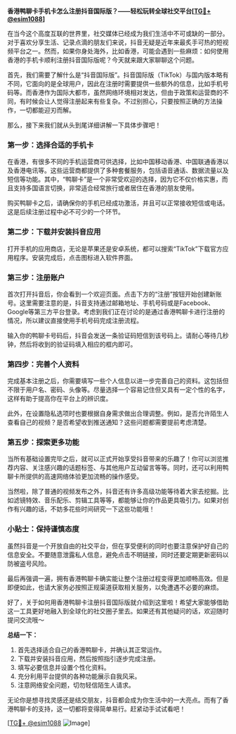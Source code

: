 **香港鸭聊卡手机卡怎么注册抖音国际版？——轻松玩转全球社交平台[[TG💪+ @esim1088](https://t.me/s/esim1088)]**

在当今这个高度互联的世界里，社交媒体已经成为我们生活中不可或缺的一部分。对于喜欢分享生活、记录点滴的朋友们来说，抖音无疑是近年来最炙手可热的短视频平台之一。然而，如果你身处海外，比如香港，可能会遇到一些麻烦：如何使用香港的手机卡顺利注册抖音国际版呢？今天就来跟大家聊聊这个问题。

首先，我们需要了解什么是“抖音国际版”。抖音国际版（TikTok）与国内版本略有不同，它面向的是全球用户，因此在注册时需要提供一些额外的信息，比如手机号码等。而香港作为国际大都市，虽然网络环境相对发达，但由于政策和运营商的不同，有时候会让人觉得注册起来有些复杂。不过别担心，只要按照正确的方法操作，一切都能迎刃而解。

那么，接下来我们就从头到尾详细讲解一下具体步骤吧！

### 第一步：选择合适的手机卡

在香港，有很多不同的手机运营商可供选择，比如中国移动香港、中国联通香港以及香港电讯等。这些运营商都提供了多种套餐服务，包括语音通话、数据流量以及短信等功能。其中，“鸭聊卡”是一个非常受欢迎的选择，因为它不仅价格实惠，而且支持多国语言切换，非常适合经常旅行或者居住在香港的朋友使用。

购买鸭聊卡之后，请确保你的手机已经成功激活，并且可以正常接收短信或电话。这是后续注册过程中必不可少的一个环节。

### 第二步：下载并安装抖音应用

打开手机的应用商店，无论是苹果还是安卓系统，都可以搜索“TikTok”下载官方应用程序。安装完成后，点击图标进入软件界面。

### 第三步：注册账户

首次打开抖音后，你会看到一个欢迎页面。点击下方的“注册”按钮开始创建新账号。这里需要注意的是，抖音支持通过邮箱地址、手机号码或是Facebook、Google等第三方平台登录。考虑到我们正在讨论的是通过香港鸭聊卡进行注册的情况，所以建议直接使用手机号码完成注册流程。

输入你的鸭聊卡号码后，抖音会发送一条验证码短信到该号码上。请耐心等待几秒钟，然后将收到的验证码填入相应的框内即可。

### 第四步：完善个人资料

完成基本注册之后，你需要填写一些个人信息以进一步完善自己的资料。这包括但不限于用户名、密码、头像等。尽量选择一个容易记住但又具有一定个性的名字，这样有助于提高你在平台上的辨识度。

此外，在设置隐私选项时也要根据自身需求做出合理调整。例如，是否允许陌生人查看自己的视频？是否希望收到推送通知？这些问题都需要提前考虑清楚。

### 第五步：探索更多功能

当所有基础设置完毕之后，就可以正式开始享受抖音带来的乐趣了！你可以浏览推荐内容、关注感兴趣的话题标签、与其他用户互动留言等等。同时，还可以利用鸭聊卡所提供的高速网络体验更加流畅的操作感受。

当然啦，除了普通的视频发布之外，抖音还有许多高级功能等待着大家去挖掘。比如滤镜特效、音乐配乐、剪辑工具等等，都能够让你的作品更具吸引力。如果对创作有兴趣的话，不妨多花些时间研究一下这些功能哦！

### 小贴士：保持谨慎态度

虽然抖音是一个开放自由的社交平台，但在享受便利的同时也要注意保护好自己的信息安全。不要随意泄露私人信息，避免点击不明链接，同时还要定期更新密码以防被盗号风险。

最后再强调一遍，拥有香港鸭聊卡确实能让整个注册过程变得更加顺畅高效。但是即便如此，也请大家务必按照正规渠道获取相关服务，以免遭遇不必要的麻烦。

好了，关于如何用香港鸭聊卡注册抖音国际版就介绍到这里啦！希望大家能够借助这一工具更好地融入到全球化的社交圈子里去。如果还有其他疑问的话，欢迎随时提问交流哦～

**总结一下：**  
1. 首先选择适合自己的香港鸭聊卡，并确认其正常运作。
2. 下载并安装抖音应用，然后按照指引逐步完成注册。
3. 填写必要信息并设置个性化资料。
4. 充分利用平台提供的各种功能展示自我风采。
5. 注意网络安全问题，切勿轻信陌生人请求。

无论你是想寻找灵感还是结交朋友，抖音都会成为你生活中的一大亮点。而有了香港鸭聊卡的支持，这一切都将变得简单易行。赶紧动手试试看吧！

[[TG💪+ @esim1088](https://t.me/s/esim1088) ![Image](https://i.postimg.cc/4NQfJmqS/Snipaste-2025-05-13-00-14-12.png)]